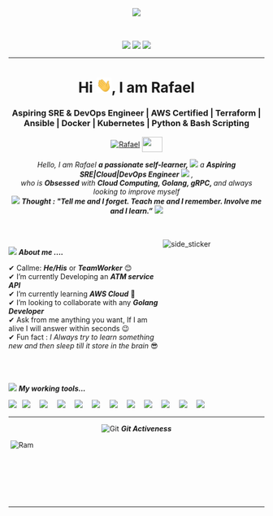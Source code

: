 <p align="center">
 <img src="https://cdn5.vectorstock.com/i/thumb-large/71/09/geek-face-logo-vector-9007109.jpg"/>
</p>
<br>


 <p align="center">
  <img src="https://img.shields.io/badge/Focus-SRE|%20Cloud|%20DevOps%20Engineer%20|Golang%20Backend-brightgreen" />
  <img src="https://img.shields.io/badge/Lives-Kenya-success" />
  <img src="https://img.shields.io/badge/Languages-English%20%26%20Swahili-brightgreen" />
</p>
<hr>
<h1 align="center">Hi <img src="https://raw.githubusercontent.com/ABSphreak/ABSphreak/master/gifs/Hi.gif" width="30px">, I am Rafael </h1>
<h3 align="center">Aspiring SRE & DevOps Engineer | AWS Certified | Terraform | Ansible | Docker | Kubernetes | Python & Bash Scripting</h3>
<p align="center">
<a href="https://www.linkedin.com/rafael-mwenda-88832358"><img align="center" src="https://cdn-icons-png.flaticon.com/128/2504/2504923.png" alt="Rafael" height="30" width="40" /></a>  
 <a href = "https://www.twitter.com/abuldhabi"><img align="center" src="https://cdn-icons-png.flaticon.com/128/733/733579.png" height="30" width="40" /></a>
</p>
</p>


<p align="center">
  <em>
    Hello, I am Rafael 
    <b>a passionate self-learner, </b> <img src="https://github.com/TheDudeThatCode/TheDudeThatCode/blob/master/Assets/Developer.gif" width="30px"> a <b>Aspiring SRE|Cloud|DevOps Engineer</b>&nbsp;<img src="https://github.com/TheDudeThatCode/TheDudeThatCode/blob/master/Assets/Designer.gif" width="36px">&nbsp,<br>who is <b>Obsessed</b>
    with <b>Cloud Computing, </b><b>Golang, </b><b>gRPC, </b> and always looking to improve myself 
  </em> 
  <br>
  <img src="https://media.giphy.com/media/gH3LO09IOiZIqePwv9/giphy.gif" width="50" /> <b><i align="center">Thought : "Tell me and I forget. Teach me and I remember. Involve me and I learn.”</i></b> <img src="https://media.giphy.com/media/qjqUcgIyRjsl2/giphy.gif" width="50" />
</p>
<br><br>
<img align="right" width=200px height=200px alt="side_sticker" src="https://media.giphy.com/media/TEnXkcsHrP4YedChhA/giphy.gif" />

<img src="https://media.giphy.com/media/iY8CRBdQXODJSCERIr/giphy.gif" width="30px">&nbsp;***About me ....***

✔ Callme: ***He/His*** or ***TeamWorker*** 😊 <br>
✔ I’m currently Developing an ***ATM service API***<br>
✔ I’m currently learning ***AWS Cloud***  🥰<br>
✔ I’m looking to collaborate with any ***Golang Developer***<br>
✔ Ask from me anything you want, If I am alive I will answer within seconds 😉<br>
✔ Fun fact : *I Always try to learn something new and then sleep till it store in the brain* 😎<br><br><br><br>
 

<img src="https://media.giphy.com/media/iY8CRBdQXODJSCERIr/giphy.gif" width="30px">&nbsp;***My working tools...***
<p align="left">
  <code><img height="50" src="https://www.vectorlogo.zone/logos/golang/golang-official.svg"></code>
  <code> <img height="50" src="https://www.vectorlogo.zone/logos/grpcio/grpcio-ar21.svg"> </code>
 <code> <img height="50" src="https://seeklogo.com/images/A/amazon-web-services-aws-logo-6C2E3DCD3E-seeklogo.com.png"> </code>
  <code> <img height="50" src="https://logodix.com/logo/2106571.png"> </code>
  <code> <img height="50" src="https://logodix.com/logo/541945.png"> </code>
  <code> <img height="50" src="https://www.logolynx.com/images/logolynx/s_e3/e3e05f6953753f38d1ae12c858831455.jpeg"> </code>
  <code> <img height="50" src="https://www.vectorlogo.zone/logos/mysql/mysql-ar21.svg"> </code>
  <code> <img height="50" src="https://fastapi.tiangolo.com/img/logo-margin/logo-teal.png"> </code>
  <code> <img height="50" src="https://logodix.com/logo/729226.png"> </code>
  <code> <img height="50" src="https://www.vectorlogo.zone/logos/jupyter/jupyter-ar21.svg"> </code>
  <code> <img height="50" src="https://upload.wikimedia.org/wikipedia/commons/thumb/e/ed/Pandas_logo.svg/768px-Pandas_logo.svg.png"> </code>
  <code> <img height="50" src="https://www.vectorlogo.zone/logos/numpy/numpy-ar21.svg"> </code>
  <hr>
  <p align="center">
 <img src="https://media.giphy.com/media/W5eoZHPpUx9sapR0eu/giphy.gif" width="30px" alt="Git"/>&nbsp;<i><b>Git Activeness</b></i></p>
 

<p>&nbsp;<img align="center" src="https://github-readme-stats.vercel.app/api?username=ramshadows&show_icons=true&locale=en&theme=chartreuse-dark" alt="Ram" width="410" /></p>
<br><br><br><br><br>

<hr>




